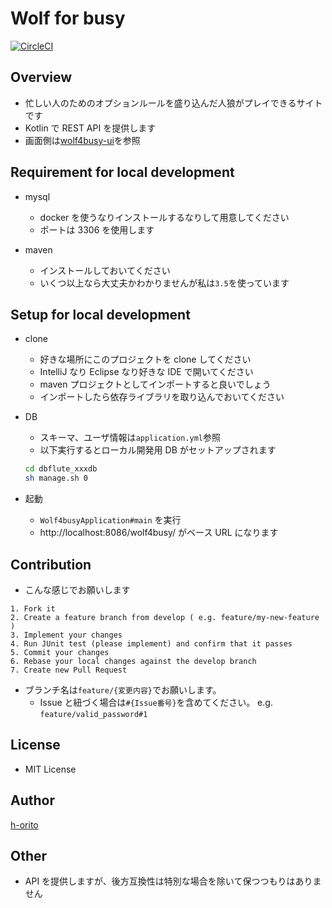 # Wolf for busy

[![CircleCI](https://circleci.com/gh/h-orito/wolf4busy-api/tree/develop.svg?style=svg)](https://circleci.com/gh/h-orito/wolf4busy-api/tree/develop)

## Overview

- 忙しい人のためのオプションルールを盛り込んだ人狼がプレイできるサイトです
- Kotlin で REST API を提供します
- 画面側は[wolf4busy-ui](https://github.com/h-orito/wolf4busy-ui)を参照

## Requirement for local development

- mysql

  - docker を使うなりインストールするなりして用意してください
  - ポートは 3306 を使用します

- maven

  - インストールしておいてください
  - いくつ以上なら大丈夫かわかりませんが私は`3.5`を使っています

## Setup for local development

- clone

  - 好きな場所にこのプロジェクトを clone してください
  - IntelliJ なり Eclipse なり好きな IDE で開いてください
  - maven プロジェクトとしてインポートすると良いでしょう
  - インポートしたら依存ライブラリを取り込んでおいてください

* DB

  - スキーマ、ユーザ情報は`application.yml`参照
  - 以下実行するとローカル開発用 DB がセットアップされます

  ```bash
  cd dbflute_xxxdb
  sh manage.sh 0
  ```

* 起動

  - `Wolf4busyApplication#main` を実行
  - http://localhost:8086/wolf4busy/ がベース URL になります

## Contribution

- こんな感じでお願いします

```
1. Fork it
2. Create a feature branch from develop ( e.g. feature/my-new-feature )
3. Implement your changes
4. Run JUnit test (please implement) and confirm that it passes
5. Commit your changes
6. Rebase your local changes against the develop branch
7. Create new Pull Request
```

- ブランチ名は`feature/{変更内容}`でお願いします。
  - Issue と紐づく場合は`#{Issue番号}`を含めてください。 e.g. `feature/valid_password#1`

## License

- MIT License

## Author

[h-orito](https://github.com/h-orito)

## Other

- API を提供しますが、後方互換性は特別な場合を除いて保つつもりはありません
